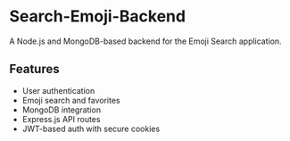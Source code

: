 # Search-Emoji-Backend

A Node.js and MongoDB-based backend for the Emoji Search application.

## Features
- User authentication
- Emoji search and favorites
- MongoDB integration
- Express.js API routes
- JWT-based auth with secure cookies
